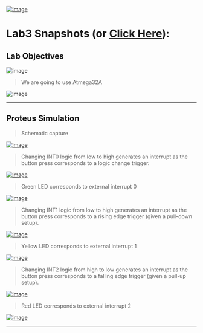 

[![image](https://drive.google.com/uc?export=view&id=1_YGQ-gzeswWMduxpPEz-YbqObp3yRlcx)](https://drive.google.com/drive/folders/1bMTQ4eIcxL6zAKGowGj3Zcuzx2Qvd1C2)

# Lab3 Snapshots (or [Click Here](https://drive.google.com/drive/folders/1bMTQ4eIcxL6zAKGowGj3Zcuzx2Qvd1C2)):

## Lab Objectives

![image](https://drive.google.com/uc?export=view&id=1qsWNiCT4y2sVADLxippjPc-eZY7YU8Fe)

> We are going to use Atmega32A

![image](https://drive.google.com/uc?export=view&id=1jM_IZ1qaffwMQK12rpeLQ3_WyQQ8Vn79)

---

## Proteus Simulation

> Schematic capture

[![image](https://drive.google.com/drive/folders/1bMTQ4eIcxL6zAKGowGj3Zcuzx2Qvd1C2)](https://drive.google.com/file/d/1vUZHeUuAYCA4xGiWoDrQ_J6jXtIF44Vb/view)

> Changing INT0 logic from low to high generates an interrupt as the button press corresponds to a logic change trigger.

[![image](https://drive.google.com/drive/folders/1bMTQ4eIcxL6zAKGowGj3Zcuzx2Qvd1C2)](https://drive.google.com/file/d/1y3gGXkHTRfA88D_wP_QJH7DsgktFfw8N/view)

> Green LED corresponds to external interrupt 0

[![image](https://drive.google.com/drive/folders/1bMTQ4eIcxL6zAKGowGj3Zcuzx2Qvd1C2)](https://drive.google.com/file/d/1LFpnWhJWUyGlsIhlAFnYr-dApU1T3bwa/view)

> Changing INT1 logic from low to high generates an interrupt as the button press corresponds to a rising edge trigger (given a pull-down setup).

[![image](https://drive.google.com/drive/folders/1bMTQ4eIcxL6zAKGowGj3Zcuzx2Qvd1C2)](https://drive.google.com/file/d/1_Nnqnk-CpAK-Da8jcezBMg-PH4o9gZO6/view)

> Yellow LED corresponds to external interrupt 1

[![image](https://drive.google.com/drive/folders/1bMTQ4eIcxL6zAKGowGj3Zcuzx2Qvd1C2)](https://drive.google.com/file/d/1vn9zmN8KejeZUJPpsbxI4eyZv-N1g7H7/view)

> Changing INT2 logic from high to low generates an interrupt as the button press corresponds to a falling edge trigger (given a pull-up setup).

[![image](https://drive.google.com/drive/folders/1bMTQ4eIcxL6zAKGowGj3Zcuzx2Qvd1C2)](https://drive.google.com/file/d/1i4mNN6b76omUxLRwqysqgOKxYGF0YLJc/view)

> Red LED corresponds to external interrupt 2

[![image](https://drive.google.com/drive/folders/1bMTQ4eIcxL6zAKGowGj3Zcuzx2Qvd1C2)](https://drive.google.com/file/d/1a_RtskFukOUOzbzPXU_RR_Kv2neNXQcU/view)

---
